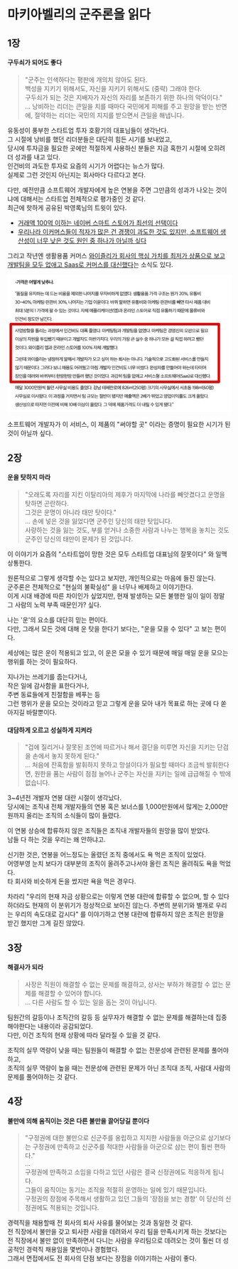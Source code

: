 # 마키아벨리의 군주론을 읽다

## 1장

#### 구두쇠가 되어도 좋다

> "군주는 인색하다는 평판에 개의치 않아도 된다.  
> 백성을 지키기 위해서도, 자신을 지키기 위해서도 (중략) 그래야 한다.  
> 구두쇠가 되는 것은 지배자가 자신의 자리를 보존하기 위한 하나의 악덕이다."  
> ...
> 낭비하는 리더는 큰일을 치를 때마다 국민에게 피해를 주고 원망을 받는 반면에, 절약하는 리더는 국민의 지지를 받으면서 큰일을 해냅니다.

유동성이 풍부한 스타트업 투자 호황기의 대표님들이 생각난다.  
그 시절에 낭비를 했던 리더분들은 대단히 힘든 시기를 보내었고,  
당시에 투자금을 필요한 곳에만 적절하게 사용하신 분들은 지금 혹한기 시절에 오히려 더 성과를 내고 있다.  
인건비의 과도한 투자로 요즘의 시기가 어렵다는 뉴스가 많다.  
실제로 그런 것인지 아닌지는 회사마다 다르다고 본다.  
  
다만, 예전만큼 소프트웨어 개발자에게 높은 연봉을 주면 그만큼의 성과가 나오는 것이냐에 대해서는 스타트업 전체적으로 평가중인 것 같다.  
최근에 핫하게 공유된 박영록님의 트윗이 있다.

- [거래액 100억 이하는 네이버 스마트 스토어가 최선의 선택이다](https://twitter.com/pakyoungrok/status/1829342829543674238)
- [우리나라 이커머스들이 적자가 많은 건 경쟁이 과도한 것도 있지만, 소프트웨어 생산성이 너무 낮은 것도 원인 중 하나가 아닐까 싶다](https://twitter.com/pakyoungrok/status/1829158146369290521)

그리고 작년엔 생활용품 커머스 [와이즐리가 회사의 핵심 가치를 최저가 상품으로 보고 개발팀을 모두 없애고 Saas로 커머스를 대신했다](https://cbiz.chosun.com/svc/bulletin/bulletin_art.html?contid=2023032600041)는 소식도 있다.  

![1](./images/1.png)

소프트웨어 개발자가 이 서비스, 이 제품의 "써야할 곳" 이라는 증명이 필요한 시기가 된 것이 아닐까 싶다.

## 2장

#### 운을 탓하지 마라

> "오래도록 자리를 지킨 이탈리아의 제후가 마지막에 나라를 빼앗겼다고 운명을 탓하면 곤란하다.  
> 그것은 운명이 아니라 태만 탓이다."  
> ...
> 손에 넣은 것을 잃었다면 군주인 당신의 태만 탓입니다.  
> 사랑하는 것을 잃는 것도, 부를 얻거나 소중한 사람과 나누는 행복을 놓치는 것도 군주인 당신의 태만이 문제가 된 것입니다.

이 이야기가 요즘의 "스타트업이 망한 것은 모두 스타트업 대표님의 잘못이다" 와 일맥상통한다.  
  
원론적으로 그렇게 생각할 수는 있다고 보지만, 개인적으로는 마음에 들진 않는다.  
군주론은 전체적으로 "현실의 불확실성" 을 너무나 배제하고 이야기한다.  
이게 시대 배경에 따른 차이인가 싶었지만, 현재 발생하는 모든 불행한 일이 일이 정말 그 사람의 노력 부족 때문인가? 싶다.  
  
나는 '운'의 요소를 대단히 믿는 편이다.  
다만, 그래서 모든 것에 대해 운 탓을 한다기 보다는, "운을 모을 수 있다" 고 보는 편이다.  

세상에는 많은 운이 적용되고 있고, 이 운은 모을 수 있기 때문에 매일 매일 운을 모으는 행위를 하는 것이 필요하다.  
  
지나가는 쓰레기를 줍는다거나,  
작은 일에 감사함을 표한다거나,  
주변 동료들에게 친절함을 베푸는 등  
그런 행위가 운을 모으는 것이라고 믿고 그렇게 운을 모아 내가 목표로 하는 곳에 다 쏟아지길 바랄뿐이다.  
  
#### 대담하게 오르고 성실하게 지켜라

> "겁에 질리거나 잘못된 조언에 따르거나 해서 결단을 미루면 자신을 지키는 단검을 손에서 놓지 못하게 된다."  
> ...
> 처음에 잔혹함을 발휘하지 못하고 망설이다가 필요할 때마다 조금씩 발휘한다면, 원한을 품는 사람이 점점 늘어나 군주는 자신을 지키는 일에 급급해질 수 밖에 없습니다.

3~4년전 개발자 연봉 대란 시절이 생각났다.  
당시에는 조직내 전체 개발자들의 연봉 혹은 보너스를 1,000만원에서 많게는 2,000만원까지 올리는 조직의 소식들이 많이 들렸다.  
  
이 연봉 상승에 합류하지 않은 조직들은 조직내 개발자들의 원망을 많이 받았다.  
남들 다 하는 것을 우리는 왜 안하냐고.  
  
신기한 것은, 연봉을 어느정도는 올렸던 조직 중에서도 욕 먹은 조직이 있었다.  
어영부영 눈치 보다가 대부분의 조직이 올려주고나서야 올린 조직은 올려줘도 욕을 먹었다.  
타 회사와 비슷하게 돈을 썼지만 욕을 먹은 경우다.  
  
차라리 "우리의 현재 자금 상황으로는 이렇게 연봉 대란에 합류할 수 없으며, 할 수 있다하더라도 현재의 이 분위기가 정상적으로 보이진 않는다. 주변의 분위기와 별개로 우리는 우리의 속도대로 갑시다" 를 이야기하고 연봉 대란에 합류하지 않은 조직은 원망을 받긴 했지만 그게 길진 않았다.  
  
## 3장

#### 해결사가 되라

> 사장은 직원이 해결할 수 없는 문제를 해결하고, 상사는 부하가 해결할 수 없는 문제를 해결할 수 있어야 합니다.  
> ...
> 다른 사람도 할 수 있는 일을 돕는 것이 아닙니다.

팀원간의 갈등이나 조직간의 갈등 등 실무자가 해결할 수 없는 문제를 해결하는데 집중해야한다는 내용이라 공감되었다.  
다만, 이건 조직의 현재 상황에 따라 달라질 수 있을 것 같다.  
  
조직의 실무 역량이 낮을 때는 팀원들이 해결할 수 없는 전문성에 관련된 문제를 풀어야하고,  
조직의 실무 역량이 높을 때는 전문성에 관련된 문제가 아닌 조직대 조직, 사람대 사람의 문제를 풀어야하는 것 같다.

## 4장

#### 불만에 의해 움직이는 것은 다른 불만을 끌어당길 뿐이다

> "구정권에 대한 불만으로 신군주를 옹립하고 지지한 사람들을 아군으로 삼기보다는 구정권에 만족하고 신군주를 적대한 사람들을 아군으로 삼는 편이 훨씬 편하다."  
> ...  
> 구정권에 만족하고 소임을 다하고 있던 사람은 결국 신정권에도 적응하게 됩니다.  
> 그들이 움직이는 동기는 조직을 적절히 운영하는 일에 있기 때문입니다.  
> 구정권의 장점에 주목해서 생활하고 있던 그들의 '장점을 보는 경향' 이 당신의 신정권에도 적용되는 것입니다.

경력직을 채용할때 전 회사의 퇴사 사유를 물어보는 것과 동일한 것 같다.  
전 직장에서 불만을 갖고 퇴사한 사람을 데려와서 우리 팀을 만족시키게 하는 것보다는 전 직장에서 불만 없이 만족하면서 다니는 사람을 우리팀으로 데려오는 것이 훨씬 더 성공적인 경력직 채용임을 몇번이나 경험했다.  
그래서 면접에서도 전 회사의 단점 보다는 장점을 이야기하는 사람이 좋다.
